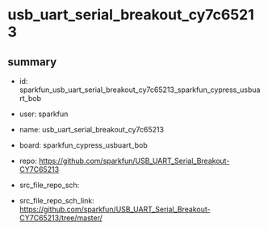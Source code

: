# usb_uart_serial_breakout_cy7c65213
 
## summary 
* id: sparkfun_usb_uart_serial_breakout_cy7c65213_sparkfun_cypress_usbuart_bob
* user: sparkfun
* name: usb_uart_serial_breakout_cy7c65213
* board: sparkfun_cypress_usbuart_bob
* repo: https://github.com/sparkfun/USB_UART_Serial_Breakout-CY7C65213



* src_file_repo_sch: 
* src_file_repo_sch_link: https://github.com/sparkfun/USB_UART_Serial_Breakout-CY7C65213/tree/master/




